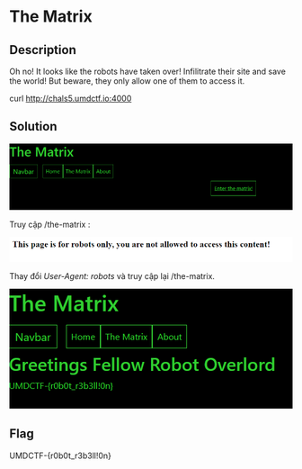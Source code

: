 # The Matrix

## Description

Oh no! It looks like the robots have taken over! Infilitrate their site and save the world! But beware, they only allow one of them to access it.

curl http://chals5.umdctf.io:4000

## Solution

![img](image/img1.png)

Truy cập /the-matrix :

![img](image/img2.png)

Thay đổi *User-Agent: robots* và truy cập lại /the-matrix.

![img](image/img3.png)

## Flag

UMDCTF-{r0b0t_r3b3ll!0n} 